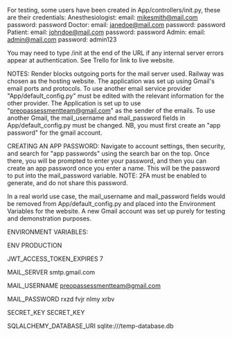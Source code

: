 For testing, some users have been created in App/controllers/init.py, these are their credentials:
Anesthesiologist: email: mikesmith@mail.com 
		  password: password
Doctor: email: janedoe@mail.com
	password: password
Patient: email: johndoe@mail.com
	 password: password
Admin: email: admin@mail.com
       password: admin123

You may need to type /init at the end of the URL if any internal server errors appear at authentication. 
See Trello for link to live website. 

NOTES: 
Render blocks outgoing ports for the mail server used. Railway was chosen as the hosting website.
The application was set up using Gmail's email ports and protocols. To use another email service provider "App/default_config.py" must be edited with the relevant information for the other provider. 
The Application is set up to use "preopassessmentteam@gmail.com" as the sender of the emails. To use another Gmail, the mail_username and mail_password fields in App/default_config.py must be changed. NB, you must first create an "app password" for the gmail account. 

CREATING AN APP PASSWORD: 
Navigate to account settings, then security, and search for "app passwords" using the search bar on the top. Once there, you will be prompted to enter your password, and then you can create an app password once you enter a name. This will be the password to put into the mail_password variable. 
NOTE: 2FA must be enabled to generate, and do not share this password. 

In a real world use case, the mail_username and mail_password fields would be removed from App/default_config.py and placed into the Environment Variables for the website. A new Gmail account was set up purely for testing and demonstration purposes. 


ENVIRONMENT VARIABLES: 

ENV
PRODUCTION


JWT_ACCESS_TOKEN_EXPIRES
7


MAIL_SERVER
smtp.gmail.com


MAIL_USERNAME
preopassessmentteam@gmail.com


MAIL_PASSWORD
rxzd fvjr nlmy xrbv


SECRET_KEY
SECRET_KEY


SQLALCHEMY_DATABASE_URI
sqlite:///temp-database.db






